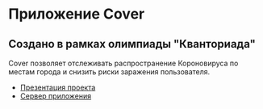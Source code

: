 # Приложение Cover
## Создано в рамках олимпиады "Кванториада"
Cover позволяет отслеживать распространение Короновируса по местам города и снизить риски заражения пользователя.

- [Презентация проекта](/COVER.pdf)
- [Сервер приложения](https://github.com/denfad/CoverServer)
